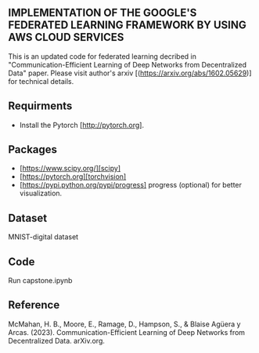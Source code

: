 ## IMPLEMENTATION OF THE GOOGLE'S FEDERATED LEARNING FRAMEWORK BY USING AWS CLOUD SERVICES

  This is an updated code for federated learning decribed in "Communication-Efficient Learning of Deep Networks from Decentralized Data" paper. Please visit author's arxiv [(https://arxiv.org/abs/1602.05629)] for technical details.

## Requirments

   - Install the Pytorch [http://pytorch.org].

## Packages

   - [https://www.scipy.org/][scipy]<br>
   - [https://pytorch.org][torchvision]<br>
   - [https://pypi.python.org/pypi/progress] progress (optional) for better visualization.

## Dataset

  MNIST-digital dataset
  
## Code

  Run capstone.ipynb

## Reference

  McMahan, H. B., Moore, E., Ramage, D., Hampson, S., & Blaise Agüera y Arcas. (2023). Communication-Efficient Learning of Deep Networks from Decentralized Data. arXiv.org.


